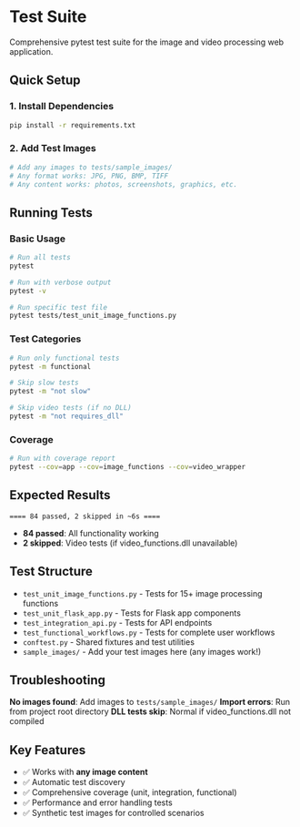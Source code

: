 # Test Suite

Comprehensive pytest test suite for the image and video processing web application.

## Quick Setup

### 1. Install Dependencies
```bash
pip install -r requirements.txt
```

### 2. Add Test Images
```bash
# Add any images to tests/sample_images/
# Any format works: JPG, PNG, BMP, TIFF
# Any content works: photos, screenshots, graphics, etc.
```

## Running Tests

### Basic Usage
```bash
# Run all tests
pytest

# Run with verbose output
pytest -v

# Run specific test file
pytest tests/test_unit_image_functions.py
```

### Test Categories
```bash
# Run only functional tests
pytest -m functional

# Skip slow tests
pytest -m "not slow"

# Skip video tests (if no DLL)
pytest -m "not requires_dll"
```

### Coverage
```bash
# Run with coverage report
pytest --cov=app --cov=image_functions --cov=video_wrapper
```

## Expected Results
```
==== 84 passed, 2 skipped in ~6s ====
```
- **84 passed**: All functionality working
- **2 skipped**: Video tests (if video_functions.dll unavailable)

## Test Structure
- `test_unit_image_functions.py` - Tests for 15+ image processing functions
- `test_unit_flask_app.py` - Tests for Flask app components  
- `test_integration_api.py` - Tests for API endpoints
- `test_functional_workflows.py` - Tests for complete user workflows
- `conftest.py` - Shared fixtures and test utilities
- `sample_images/` - Add your test images here (any images work!)

## Troubleshooting

**No images found**: Add images to `tests/sample_images/`
**Import errors**: Run from project root directory
**DLL tests skip**: Normal if video_functions.dll not compiled

## Key Features
- ✅ Works with **any image content**
- ✅ Automatic test discovery
- ✅ Comprehensive coverage (unit, integration, functional)
- ✅ Performance and error handling tests
- ✅ Synthetic test images for controlled scenarios
